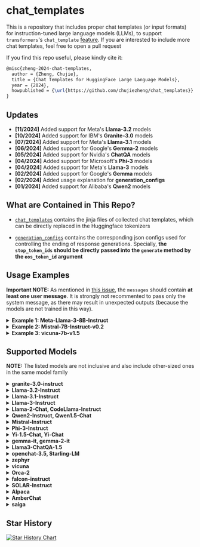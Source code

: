 # chat_templates

This is a repository that includes proper chat templates (or input formats) for instruction-tuned large language models (LLMs), to support `transformers`'s `chat_template` [feature](https://huggingface.co/docs/transformers/chat_templating). If you are interested to include more chat templates, feel free to open a pull request

If you find this repo useful, please kindly cite it:
```tex
@misc{zheng-2024-chat-templates,
  author = {Zheng, Chujie},
  title = {Chat Templates for HuggingFace Large Language Models},
  year = {2024},
  howpublished = {\url{https://github.com/chujiezheng/chat_templates}}
}
```

## Updates

* **[11/2024]** Added support for Meta's **Llama-3.2** models
* **[10/2024]** Added support for IBM's **Granite-3.0** models
* **[07/2024]** Added support for Meta's **Llama-3.1** models
* **[06/2024]** Added support for Google's **Gemma-2** models
* **[05/2024]** Added support for Nvidia's **ChatQA** models
* **[04/2024]** Added support for Microsoft's **Phi-3** models
* **[04/2024]** Added support for Meta's **Llama-3** models
* **[02/2024]** Added support for Google's **Gemma** models
* **[02/2024]** Added usage explanation for **generation_configs**
* **[01/2024]** Added support for Alibaba's **Qwen2** models

## What are Contained in This Repo?

- [`chat_templates`](/chat_templates/) contains the jinja files of collected chat templates, which can be directly replaced in the Huggingface tokenizers

- [`generation_configs`](/generation_configs/) contains the corresponding json configs used for controlling the ending of response generations. Specially, **the `stop_token_ids` should be directly passed into the `generate` method by the `eos_token_id` argument**


## Usage Examples

**Important NOTE:** As mentioned in [this issue](https://github.com/chujiezheng/chat_templates/issues/15), the `messages` should contain **at least one user message**. It is strongly not recommented to pass only the system message, as there may result in unexpected outputs (because the models are not trained in this way).


<details>
  <summary><b>Example 1: Meta-Llama-3-8B-Instruct</b></summary>

This example may check if the jinja file is correctly implemented.

```python
from transformers import AutoTokenizer

toker = AutoTokenizer.from_pretrained("meta-llama/Meta-Llama-3-8B-Instruct", token="YOUR_OWN_TOKEN")
messages = [
    {'role': 'system', 'content': 'This is a system prompt.'},
    {'role': 'user', 'content': 'This is the first user input.'},
    {'role': 'assistant', 'content': 'This is the first assistant response.'},
    {'role': 'user', 'content': 'This is the second user input.'},
]
print('###### Default (yet Correct) Chat Template ######')
print(toker.apply_chat_template(messages, tokenize=False, add_generation_prompt=True))
print('###### Corrected Chat Template ######')
chat_template = open('./chat_templates/llama-3-instruct.jinja').read()
chat_template = chat_template.replace('    ', '').replace('\n', '')
toker.chat_template = chat_template
print(toker.apply_chat_template(messages, tokenize=False, add_generation_prompt=True))
```

Expected output:

```
###### Default (yet Correct) Chat Template ######
<|begin_of_text|><|start_header_id|>system<|end_header_id|>

This is a system prompt.<|eot_id|><|start_header_id|>user<|end_header_id|>

This is the first user input.<|eot_id|><|start_header_id|>assistant<|end_header_id|>

This is the first assistant response.<|eot_id|><|start_header_id|>user<|end_header_id|>

This is the second user input.<|eot_id|><|start_header_id|>assistant<|end_header_id|>


###### Corrected Chat Template ######
<|begin_of_text|><|start_header_id|>system<|end_header_id|>

This is a system prompt.<|eot_id|><|start_header_id|>user<|end_header_id|>

This is the first user input.<|eot_id|><|start_header_id|>assistant<|end_header_id|>

This is the first assistant response.<|eot_id|><|start_header_id|>user<|end_header_id|>

This is the second user input.<|eot_id|><|start_header_id|>assistant<|end_header_id|>
```

</details>


<details>
  <summary><b>Example 2: Mistral-7B-Instruct-v0.2</b></summary>

For `mistral-instruct` (also `gemma-it`), it does not natively support the `system` message, so passing the `system` message would raise error.

```python
from transformers import AutoTokenizer

toker = AutoTokenizer.from_pretrained("mistralai/Mistral-7B-Instruct-v0.2")
messages = [
    {'role': 'system', 'content': 'This is a system prompt.'},
    {'role': 'user', 'content': 'This is the first user input.'},
    {'role': 'assistant', 'content': 'This is the first assistant response.'},
    {'role': 'user', 'content': 'This is the second user input.'},
]
print('###### Default (but Improper) Chat Template ######')
# raising error
#print(toker.apply_chat_template(messages, tokenize=False, add_generation_prompt=True))
print('###### Corrected Chat Template ######')
chat_template = open('./chat_templates/mistral-instruct.jinja').read()
chat_template = chat_template.replace('    ', '').replace('\n', '')
toker.chat_template = chat_template
print(toker.apply_chat_template(messages, tokenize=False, add_generation_prompt=True))
```

Expected output:

```
###### Default (but Error-Raising) Chat Template ######
jinja2.exceptions.TemplateError: Conversation roles must alternate user/assistant/user/assistant/...
###### Corrected Chat Template ######
<s>[INST] This is a system prompt.

This is the first user input. [/INST] This is the first assistant response. </s>[INST] This is the second user input. [/INST]
```

</details>


<details>
  <summary><b>Example 3: vicuna-7b-v1.5</b></summary>

**NOTE:** In [fast-chat](https://github.com/lm-sys/FastChat/blob/d578599c69d060e6d40943f1b5b72af98956092a/fastchat/conversation.py#L287C3-L287C3), `vicuna` does not add linebreaks between roles' messages. But I found that adding linebreaks leads to a bit better performance (especially for the v1.5 version).

Also, I found `vicuna-7/13/33b-v1.3` may not work well when given a system message different from its default one. So I would recommend to use `vicuna-7/13b-v1.5` instead.

```python
from transformers import AutoTokenizer

toker = AutoTokenizer.from_pretrained("lmsys/vicuna-7b-v1.5")
messages = [
    {'role': 'system', 'content': 'This is a system prompt.'},
    {'role': 'user', 'content': 'This is the first user input.'},
    {'role': 'assistant', 'content': 'This is the first assistant response.'},
    {'role': 'user', 'content': 'This is the second user input.'},
]
print('###### Default (but Improper) Chat Template ######')
print(toker.apply_chat_template(messages, tokenize=False, add_generation_prompt=True))
print('###### Corrected Chat Template ######')
chat_template = open('./chat_templates/vicuna.jinja').read()
chat_template = chat_template.replace('    ', '').replace('\n', '')
toker.chat_template = chat_template
print(toker.apply_chat_template(messages, tokenize=False, add_generation_prompt=True))
```

Expected output:

```
###### Default (but Improper) Chat Template ######
<s>[INST] <<SYS>>
This is a system prompt.
<</SYS>>

This is the first user input. [/INST] This is the first assistant response. </s><s>[INST] This is the second user input. [/INST]
###### Corrected Chat Template ######
<s>This is a system prompt.

USER: This is the first user input.
ASSISTANT: This is the first assistant response.</s>
USER: This is the second user input.
ASSISTANT:
```

</details>


## Supported Models

**NOTE:** The listed models are not inclusive and also include other-sized ones in the same model family

<details>
  <summary><b>granite-3.0-instruct</b></summary>

- Models: `ibm-granite/granite-3.0-2b-instruct`, `ibm-granite/granite-3.0-8b-instruct`, `ibm-granite/granite-3.0-1b-a400m-instruct`, `ibm-granite/granite-3.0-3b-a800m-instruct`
- Chat template: `chat_templates/granite-3.0-instruct.jinja`
- Generation config: `generation_configs/granite-3.0-instruct.json`
- Reference: https://huggingface.co/ibm-granite/granite-3.0-8b-instruct/blob/main/tokenizer_config.json#L188

</details>


<details>
  <summary><b>Llama-3.2-Instruct</b></summary>

- Models: `meta-llama/Meta-Llama--3.2-1B-Instruct`
- Chat template: `chat_templates/llama-3.2-instruct.jinja`
- Generation config: `generation_configs/llama-3.2-instruct.json`
- Reference: https://huggingface.co/meta-llama/Meta-Llama-3.1-8B-Instruct/blob/main/tokenizer_config.json#L2053

</details>


<details>
  <summary><b>Llama-3.1-Instruct</b></summary>

- Models: `meta-llama/Meta-Llama-3.1-8B-Instruct`, `meta-llama/Meta-Llama-3.1-405B-Instruct-FP8`
- Chat template: `chat_templates/llama-3-instruct.jinja`
- Generation config: `generation_configs/llama-3.1-instruct.json`
- Reference: https://huggingface.co/meta-llama/Meta-Llama-3.1-8B-Instruct/blob/main/tokenizer_config.json#L2053

</details>


<details>
  <summary><b>Llama-3-Instruct</b></summary>

- Models: `meta-llama/Meta-Llama-3-8B-Instruct`
- Chat template: `chat_templates/llama-3-instruct.jinja`
- Generation config: `generation_configs/llama-3-instruct.json`
- Reference: https://huggingface.co/meta-llama/Meta-Llama-3-8B-Instruct/blob/main/tokenizer_config.json#L2053

</details>


<details>
  <summary><b>Llama-2-Chat, CodeLlama-Instruct</b></summary>

- Models: `meta-llama/Llama-2-7b-chat-hf`, `meta-llama/CodeLlama-7b-Instruct-hf`
- Chat template: `chat_templates/llama-2-chat.jinja`
- Generation config: `generation_configs/llama-2-chat.json`
- Reference: https://huggingface.co/meta-llama/Llama-2-7b-chat-hf/blob/main/tokenizer_config.json#L12

</details>


<details>
  <summary><b>Qwen2-Instruct, Qwen1.5-Chat</b></summary>

- Models: `Qwen/Qwen2-7B-Instruct`, `Qwen/Qwen1.5-7B-Chat`
- Chat template: `chat_templates/chatml.jinja`
- Generation config: `generation_configs/qwen2-instruct.json`
- Reference: https://huggingface.co/Qwen/Qwen2-72B-Instruct/blob/main/tokenizer_config.json#L31

</details>


<details>
  <summary><b>Mistral-Instruct</b></summary>

- Models: `mistralai/Mistral-7B-Instruct-v0.3`, `mistralai/Mixtral-8x7B-Instruct-v0.1`
- Chat template: `chat_templates/mistral-instruct.jinja`
- Generation config: `generation_configs/mistral-instruct.json`
- Reference: https://huggingface.co/mistralai/Mistral-7B-Instruct-v0.3/blob/main/tokenizer_config.json#L42
- Comment: **System message is acceptable** by prepending it before the first user input

</details>


<details>
  <summary><b>Phi-3-Instruct</b></summary>

- Models: `microsoft/Phi-3-mini-4k-instruct`, `microsoft/Phi-3-small-8k-instruct`
- Chat template: `chat_templates/phi-3.jinja`, `chat_templates/phi-3-small.jinja`
- Generation config: `generation_configs/phi-3.json`, `generation_configs/phi-3-small.json`
- Reference: https://huggingface.co/microsoft/Phi-3-mini-128k-instruct/blob/main/tokenizer_config.json#L338
- **Note:** `Phi-3-mini/medium` and `Phi-3-small` adopt different configs

</details>


<details>
  <summary><b>Yi-1.5-Chat, Yi-Chat</b></summary>

- Models: `01-ai/Yi-1.5-6B-Chat`, `01-ai/Yi-6B-Chat`
- Chat template: `chat_templates/chatml.jinja`
- Generation config: `generation_configs/yi-chat.json`
- Reference: https://huggingface.co/01-ai/Yi-6B-Chat/blob/main/tokenizer_config.json#L60

</details>


<details>
  <summary><b>gemma-it, gemma-2-it</b></summary>

- Models: `google/gemma-7b-it`, `google/gemma-2-9b-it`
- Chat template: `chat_templates/gemma-it.jinja`
- Generation config: `generation_configs/gemma-it.json`
- Reference: https://huggingface.co/google/gemma-7b-it/blob/main/tokenizer_config.json#L1507
- Comment: **System message is acceptable**

</details>


<details>
  <summary><b>Llama3-ChatQA-1.5</b></summary>

- Models: `nvidia/Llama3-ChatQA-1.5-8B`
- Chat template: `chat_templates/chatqa.jinja`
- Generation config: `generation_configs/chatqa.json`
- Reference: https://huggingface.co/nvidia/Llama3-ChatQA-1.5-8B#when-context-is-available
- Comment: Context message is acceptable

</details>


<details>
  <summary><b>openchat-3.5, Starling-LM</b></summary>

- Models: `openchat/openchat_3.5`, `berkeley-nest/Starling-LM-7B-alpha`
- Chat template: `chat_templates/openchat-3.5.jinja`
- Generation config: `generation_configs/openchat-3.5.json`
- Reference: https://huggingface.co/openchat/openchat_3.5/blob/main/tokenizer_config.json#L51

</details>


<details>
  <summary><b>zephyr</b></summary>

- Models: `zephyr-7b-alpha`
- Chat template: `chat_templates/zephyr.jinja`
- Generation config: `generation_configs/zephyr.json`
- Reference: https://huggingface.co/HuggingFaceH4/zephyr-7b-beta/blob/main/tokenizer_config.json#L34

</details>


<details>
  <summary><b>vicuna</b></summary>

- Models: `vicuna-7b-v1.5`, `vicuna-7b-v1.3`
- Chat template: `chat_templates/vicuna.jinja`
- Generation config: `generation_configs/vicuna.json`
- Reference: https://github.com/lm-sys/FastChat/blob/main/docs/vicuna_weights_version.md#prompt-template

</details>


<details>
  <summary><b>Orca-2</b></summary>

- Models: `microsoft/Orca-2-7b`
- Chat template: `chat_templates/chatml.jinja`
- Generation config: `generation_configs/orca-2.json`
- Reference: https://huggingface.co/microsoft/Orca-2-7b

</details>


<details>
  <summary><b>falcon-instruct</b></summary>

- Models: `tiiuae/falcon-7b-instruct`
- Chat template: `chat_templates/falcon-instruct.jinja`
- Reference: https://github.com/lm-sys/FastChat/blob/main/docs/vicuna_weights_version.md#prompt-template

</details>


<details>
  <summary><b>SOLAR-Instruct</b></summary>

- Models: `upstage/SOLAR-10.7B-Instruct-v1.0`
- Chat template: `chat_templates/solar-instruct.jinja`
- Generation config: `generation_configs/solar-instruct.json`
- Reference: https://huggingface.co/upstage/SOLAR-10.7B-Instruct-v1.0/blob/main/tokenizer_config.json#L31

</details>


<details>
  <summary><b>Alpaca</b></summary>

- Models: `tatsu-lab/alpaca-7b-wdiff`
- Chat template: `chat_templates/alpaca.jinja`
- Generation config: `generation_configs/alpaca.json`
- Reference: https://github.com/tatsu-lab/stanford_alpaca

</details>


<details>
  <summary><b>AmberChat</b></summary>

- Models: `LLM360/AmberChat`, `LLM360/AmberSafe`
- Chat template: `chat_templates/amberchat.jinja`
- Generation config: `generation_configs/amberchat.json`
- Reference: https://huggingface.co/LLM360/AmberChat

</details>


<details>
  <summary><b>saiga</b></summary>

- Models: `IlyaGusev/saiga_mistral_7b_lora`
- Chat template: `chat_templates/saiga.jinja`
- Generation config: `generation_configs/saiga.json`
- Reference: https://huggingface.co/IlyaGusev/saiga_mistral_7b_lora#saigamistral-7b-russian-mistral-based-chatbot
- Comment: A series of Russian models

</details>

## Star History

[![Star History Chart](https://api.star-history.com/svg?repos=chujiezheng/chat_templates&type=Date)](https://star-history.com/#chujiezheng/chat_templates&Date)
